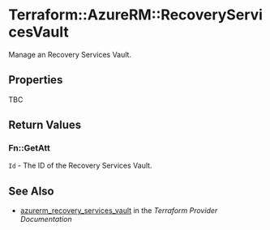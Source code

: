 # Terraform::AzureRM::RecoveryServicesVault

Manage an Recovery Services Vault.

## Properties

TBC

## Return Values

### Fn::GetAtt

`Id` - The ID of the Recovery Services Vault.

## See Also

* [azurerm_recovery_services_vault](https://www.terraform.io/docs/providers/azurerm/r/recovery_services_vault.html) in the _Terraform Provider Documentation_
